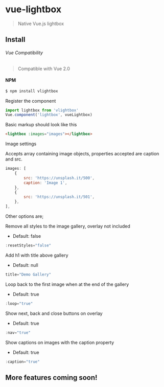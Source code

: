 # vue-lightbox

> Native Vue.js lightbox

## Install

###### Vue Compatibility
> Compatible with Vue 2.0

#### NPM
```bash
$ npm install vlightbox
```

Register the component

```js
import lightbox from 'vlightbox'
Vue.component('lightbox', vueLightbox)
```

Basic markup should look like this

```html
<lightbox :images="images"></lightbox>
```

Image settings

Accepts array containing image objects, properties accepted are caption and src.
```js
images: [
    {
        src: 'https://unsplash.it/500',
        caption: 'Image 1',
    },
    {
        src: 'https://unsplash.it/501',
    },
],
```

Other options are;

Remove all styles to the image gallery, overlay not included
- Default: false
```js
:resetStyles="false" 
```

Add h1 with title above gallery
- Default: null
```js
title="Demo Gallery" 
```

Loop back to the first image when at the end of the gallery
- Default: true
```js
:loop="true" 
```

Show next, back and close buttons on overlay
- Default: true
```js
:nav="true" 
```

Show captions on images with the caption property
- Default: true
```js
:caption="true"
```

## More features coming soon!
